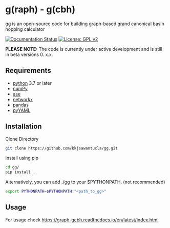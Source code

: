 
# g(raph) - g(cbh)

gg is an open-source code for building graph-based grand canonical basin hopping calculator

[![Documentation Status](https://readthedocs.org/projects/graph-gcbh/badge/?version=latest)](https://graph-gcbh.readthedocs.io/en/latest/?badge=latest)
[![License: GPL v2](https://img.shields.io/badge/License-GPL_v2-blue.svg)](https://www.gnu.org/licenses/old-licenses/gpl-2.0.en.html)

**PLEASE NOTE:** The code is currently under active development and is still in beta versions 0. x.x.

## Requirements
- [python](https://www.python.org/) 3.7  or later
- [numPy](https://numpy.org/doc/stable/reference/)
- [ase](https://wiki.fysik.dtu.dk/ase/)
- [networkx](https://networkx.org/)
- [pandas](https://pandas.pydata.org/)
- [pyYAML](https://pyyaml.org/)

## Installation
Clone Directory
~~~bash
git clone https://github.com/kkjsawantucla/gg.git
~~~

Install using pip
~~~bash
cd gg/
pip install .
~~~

Alternatively, you can add ./gg to your $PYTHONPATH. (not recommended)
~~~bash
export PYTHONPATH=$PYTHONPATH:"<path_to_gg>"
~~~

## Usage
For usage check https://graph-gcbh.readthedocs.io/en/latest/index.html
